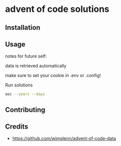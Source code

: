 # advent of code solutions

## Installation

## Usage
notes for future self:

data is retrieved automatically

make sure to set your cookie in .env or .config!

Run solutions
```sh
aoc --years --days
```


## Contributing

## Credits

- https://github.com/wimglenn/advent-of-code-data
